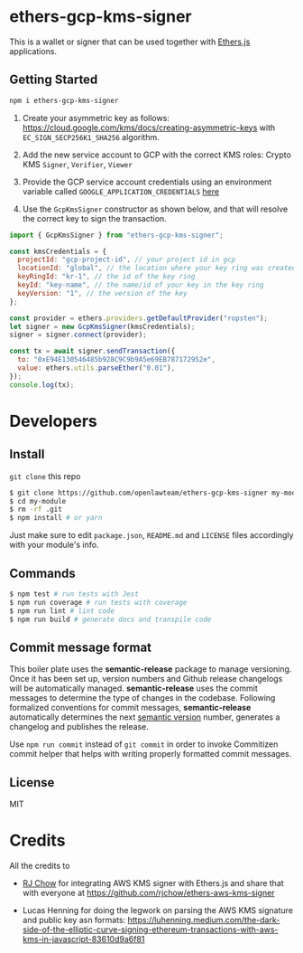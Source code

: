 # ethers-gcp-kms-signer

This is a wallet or signer that can be used together with [Ethers.js](https://github.com/ethers-io/ethers.js/) applications.

## Getting Started

```sh
npm i ethers-gcp-kms-signer
```

1. Create your asymmetric key as follows: https://cloud.google.com/kms/docs/creating-asymmetric-keys with  `EC_SIGN_SECP256K1_SHA256` algorithm.

2. Add the new service account to GCP with the correct KMS roles: Crypto KMS `Signer`, `Verifier`, `Viewer`

3. Provide the GCP service account credentials using an environment variable called `GOOGLE_APPLICATION_CREDENTIALS` [here](https://cloud.google.com/kms/docs/accessing-the-api#non_google_production_environment)

4. Use the `GcpKmsSigner` constructor as shown below, and that will resolve the correct key to sign the transaction.

```js
import { GcpKmsSigner } from "ethers-gcp-kms-signer";

const kmsCredentials = {
  projectId: "gcp-project-id", // your project id in gcp
  locationId: "global", // the location where your key ring was created
  keyRingId: "kr-1", // the id of the key ring
  keyId: "key-name", // the name/id of your key in the key ring
  keyVersion: "1", // the version of the key
};

const provider = ethers.providers.getDefaultProvider("ropsten");
let signer = new GcpKmsSigner(kmsCredentials);
signer = signer.connect(provider);

const tx = await signer.sendTransaction({
  to: "0xE94E130546485b928C9C9b9A5e69EB787172952e",
  value: ethers.utils.parseEther("0.01"),
});
console.log(tx);
```

# Developers

## Install

`git clone` this repo

```sh
$ git clone https://github.com/openlawteam/ethers-gcp-kms-signer my-module
$ cd my-module
$ rm -rf .git
$ npm install # or yarn
```

Just make sure to edit `package.json`, `README.md` and `LICENSE` files accordingly with your module's info.

## Commands

```sh
$ npm test # run tests with Jest
$ npm run coverage # run tests with coverage
$ npm run lint # lint code
$ npm run build # generate docs and transpile code
```

## Commit message format

This boiler plate uses the **semantic-release** package to manage versioning. Once it has been set up, version numbers and Github release changelogs will be automatically managed. **semantic-release** uses the commit messages to determine the type of changes in the codebase. Following formalized conventions for commit messages, **semantic-release** automatically determines the next [semantic version](https://semver.org) number, generates a changelog and publishes the release.

Use `npm run commit` instead of `git commit` in order to invoke Commitizen commit helper that helps with writing properly formatted commit messages.

## License

MIT

# Credits

All the credits to

- [RJ Chow](https://github.com/rjchow) for integrating AWS KMS signer with Ethers.js and share that with everyone at https://github.com/rjchow/ethers-aws-kms-signer

- Lucas Henning for doing the legwork on parsing the AWS KMS signature and public key asn formats: https://luhenning.medium.com/the-dark-side-of-the-elliptic-curve-signing-ethereum-transactions-with-aws-kms-in-javascript-83610d9a6f81

